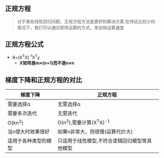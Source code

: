 ## 正规方程
> 对于某些线性回归问题，正规方程方法是更好的解决方案.在特征比较少的情况下，我们可以通过矩阵运算的方式，来加快运算速度

## 正规方程公式
* θ=(X<sup>T</sup>X)<sup>-1</sup>X<sup>T</sup>y
  * **X矩阵是m×(n+1)而不是n×n**
  
## 梯度下降和正规方程的对比
|  梯度下降   | 正规方程  |
|  ----  | ----  |
| 需要选择α  | 无需选择α |
| 需要多次迭代  | 无需迭代 |
| O(kn<sup>2</sup>)  | O(n<sup>3</sup>),需要计算(X<sup>T</sup>X)<sup>-1</sup>|
| 当n很大时效果很好  | 如果n非常大，则很慢(运算代价大) |
| 适用于各种类型的模型  | 只适用于线性模型,不符合逻辑回归模型等其他模型 |
